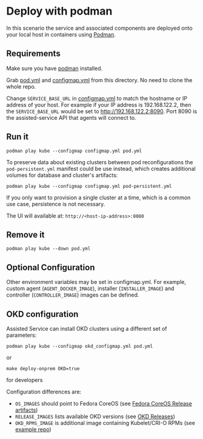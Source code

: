 # Deploy with podman

In this scenario the service and associated components are deployed onto your
local host in containers using [Podman](https://podman.io/).

## Requirements

Make sure you have [podman](https://podman.io) installed.

Grab [pod.yml](./pod.yml) and [configmap.yml](configmap.yml) from this
directory. No need to clone the whole repo.

Change `SERVICE_BASE_URL` in [configmap.yml](./configmap.yml) to match the
hostname or IP address of your host. For example if your IP address is
192.168.122.2, then the `SERVICE_BASE_URL` would be set to
<http://192.168.122.2:8090>. Port 8090 is the assisted-service API that agents
will connect to.

## Run it

```shell
podman play kube --configmap configmap.yml pod.yml
```

To preserve data about existing clusters between pod reconfigurations the
`pod-persistent.yml` manifest could be use instead, which creates additional
volumes for database and cluster's artifacts:

```shell
podman play kube --configmap configmap.yml pod-persistent.yml
```

If you only want to provision a single cluster at a time, which is a common
use case, persistence is not necessary.

The UI will available at: `http://<host-ip-address>:8080`

## Remove it

```shell
podman play kube --down pod.yml
```

## Optional Configuration

Other environment variables may be set in configmap.yml. For example, custom
agent (`AGENT_DOCKER_IMAGE`), installer (`INSTALLER_IMAGE`) and controller
(`CONTROLLER_IMAGE`) images can be defined.

## OKD configuration

Assisted Service can install OKD clusters using a different set of parameters:
```shell
podman play kube --configmap okd_configmap.yml pod.yml
```
or
```shell
make deploy-onprem OKD=true
```
for developers

Configuration differences are:
* `OS_IMAGES` should point to Fedora CoreOS (see [Fedora CoreOS Release artifacts](https://getfedora.org/en/coreos/download?tab=metal_virtualized&stream=stable&arch=x86_64))
* `RELEASE_IMAGES` lists available OKD versions (see [OKD Releases](https://github.com/openshift/okd/releases))
* `OKD_RPMS_IMAGE` is additional image containing Kubelet/CRI-O RPMs (see [example repo](https://github.com/vrutkovs/okd-rpms))
